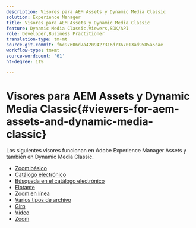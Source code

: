 ```yaml
---
description: Visores para AEM Assets y Dynamic Media Classic
solution: Experience Manager
title: Visores para AEM Assets y Dynamic Media Classic
feature: Dynamic Media Classic,Viewers,SDK/API
role: Developer,Business Practitioner
translation-type: tm+mt
source-git-commit: f6c97606d7a4209427316d7367013ad9585a5cae
workflow-type: tm+mt
source-wordcount: '61'
ht-degree: 11%

---
```



# Visores para AEM Assets y Dynamic Media Classic{#viewers-for-aem-assets-and-dynamic-media-classic}

Los siguientes visores funcionan en Adobe Experience Manager Assets y también en Dynamic Media Classic.

* [Zoom básico](c-html5-20-basic-zoom-viewer-about/c-html5-20-basic-zoom-viewer-about.md)
* [Catálogo electrónico](c-html5-20-ecatalog-viewer-about/c-html5-20-ecatalog-viewer-about.md)
* [Búsqueda en el catálogo electrónico](c-html5-ecatsearch-viewer-about/c-html5-ecatsearch-viewer-about.md)
* [Flotante](c-html5-flyout-viewer-20-about/c-html5-flyout-viewer-20-about.md)
* [Zoom en línea](c-html5-inlinezoom-viewer-about/c-html5-inlinezoom-viewer-about.md)
* [Varios tipos de archivo](c-html5-mixedmedia-viewer-about/c-html5-mixedmedia-viewer-about.md)
* [Giro](c-html5-spin-viewer-about/c-html5-spin-viewer-about.md)
* [Vídeo](c-html5-video-reference/c-html5-video-reference.md)
* [Zoom](c-html5-20-zoom-viewer-about/c-html5-20-zoom-viewer-about.md)

<!--Add others. The TOC levels in the viewers TOC doesn't seem quite right RB: FIXED-->